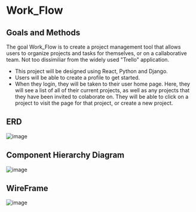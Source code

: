 # Work_Flow

## Goals and Methods
The goal Work_Flow is to create a project management tool that allows users to organize projects and tasks for themselves, or on a callaborative team. Not too dissimiliar from the widely used "Trello" application.

* This project will be designed using React, Python and Django.
* Users will be able to create a profile to get started.
* When they login, they will be taken to their user home page. Here, they will see a list of all of their current projects, as well as any projects that they have been invited to colaborate on. They will be able to click on a project to visit the page for that project, or create a new project.

## ERD
![image](https://github.com/user-attachments/assets/fd18c9a0-5530-4125-86f4-1643e00ec757)

## Component Hierarchy Diagram
![image](https://github.com/user-attachments/assets/3ff60ba7-4b75-447f-a13f-c4c8578d4ec2)

## WireFrame
![image](https://github.com/user-attachments/assets/365c5346-a3a9-4090-a9a7-7a891a2131b7)
